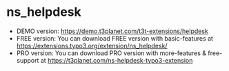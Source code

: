 # ns_helpdesk

- DEMO version: https://demo.t3planet.com/t3t-extensions/helpdesk
- FREE version: You can download FREE version with basic-features at https://extensions.typo3.org/extension/ns_helpdesk/
- PRO version: You can download PRO version with more-features & free-support at https://t3planet.com/ns-helpdesk-typo3-extension
